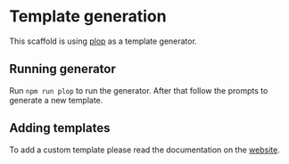 # Template generation

This scaffold is using [plop](https://plopjs.com/) as a template generator.

## Running generator
Run `npm run plop` to run the generator. After that follow the prompts to generate a new template.

## Adding templates
To add a custom template please read the documentation on the [website](https://plopjs.com/documentation/#your-first-plopfile).
